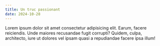 ```yaml
---
title: Un truc passionant
date: 2024-10-28
---
```


Lorem ipsum dolor sit amet consectetur adipisicing elit. Earum, facere
reiciendis. Unde maiores recusandae fugit corrupti? Quidem, culpa,
architecto, iure ut dolores vel ipsam quasi a repudiandae facere ipsa illum!
